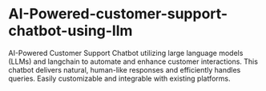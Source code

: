 # AI-Powered-customer-support-chatbot-using-llm
AI-Powered Customer Support Chatbot utilizing large language models (LLMs) and langchain to automate and enhance customer interactions. This chatbot delivers natural, human-like responses and efficiently handles queries. Easily customizable and integrable with existing platforms.
